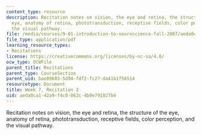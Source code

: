 ```yaml
---
content_type: resource
description: Recitation notes on vision, the eye and retina, the structure of the
  eye, anatomy of retina, phototransduction, receptive fields, color perception, and
  the visual pathway.
file: /media/courses/9-01-introduction-to-neuroscience-fall-2007/aeda0ca142a9f4c0062c4b0e791027b4_wk07_9_01_r04.pdf
file_type: application/pdf
learning_resource_types:
- Recitations
license: https://creativecommons.org/licenses/by-nc-sa/4.0/
ocw_type: OCWFile
parent_title: Recitations
parent_type: CourseSection
parent_uid: bae09683-5d94-fdf2-fc27-da41b1f56514
resourcetype: Document
title: Week 7, Recitation 2
uid: aeda0ca1-42a9-f4c0-062c-4b0e791027b4
---
```

Recitation notes on vision, the eye and retina, the structure of the eye, anatomy of retina, phototransduction, receptive fields, color perception, and the visual pathway.